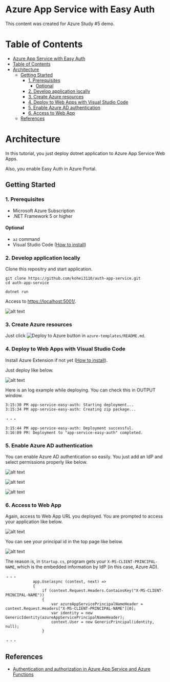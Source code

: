 # Azure App Service with Easy Auth

This content was created for Azure Study #5 demo.

Table of Contents
=================

- [Azure App Service with Easy Auth](#azure-app-service-with-easy-auth)
- [Table of Contents](#table-of-contents)
- [Architecture](#architecture)
  * [Getting Started](#getting-started)
    + [1. Prerequisites](#1-prerequisites)
      - [Optional](#optional)
    + [2. Develop application locally](#2-develop-application-locally)
    + [3. Create Azure resources](#3-create-azure-resources)
    + [4. Deploy to Web Apps with Visual Studio Code](#4-deploy-to-web-apps-with-visual-studio-code)
    + [5. Enable Azure AD authentication](#5-enable-azure-ad-authentication)
    + [6. Access to Web App](#6-access-to-web-app)
  * [References](#references)

Architecture
=================

In this tutorial, you just deploy dotnet application to Azure App Service Web Apps.

Also, you enable Easy Auth in Azure Portal.

## Getting Started

### 1. Prerequisites

- Microsoft Azure Subscription
- .NET Framework 5 or higher

#### Optional

- `az` command
- Visual Studio Code ([How to install](https://code.visualstudio.com/download))

### 2. Develop application locally

Clone this repositry and start application.

```shell
git clone https://github.com/kohei3110/auth-app-service.git
cd auth-app-service
```

```shell
dotnet run
```

Access to [https://localhost:5001/](https://localhost:5001/).

![alt text](./images/toppage.png)

### 3. Create Azure resources

Just click ![Deploy to Azure](https://aka.ms/deploytoazurebutton) button in `azure-templates/README.md`.

### 4. Deploy to Web Apps with Visual Studio Code

Install Azure Extension if not yet ([How to install](https://code.visualstudio.com/docs/azure/extensions)).

Just deploy like below.

![alt text](./images/deploy_to_webapp_with_vs_code.png)

Here is an log example while deploying. You can check this in OUTPUT window.

```log
3:15:30 PM app-service-easy-auth: Starting deployment...
3:15:34 PM app-service-easy-auth: Creating zip package...

・・・

3:15:44 PM app-service-easy-auth: Deployment successful.
3:16:09 PM: Deployment to "app-service-easy-auth" completed.
```

### 5. Enable Azure AD authentication

You can enable Azure AD authentication so easily. You just add an IdP and select permissions properly like below.

![alt text](./images/auth_before_enabling.png)

![alt text](./images/auth_add_idp.png)

![alt text](./images/auth_select_permissions.png)

### 6. Access to Web App

Again, access to Web App URL you deployed. You are prompted to access your application like below.

![alt text](./images/access_web_app_prompted.png)

You can see your principal id in the top page like below.

![alt text](./images/access_web_app_last.png)

The reason is, in `Startup.cs`, program gets your `X-MS-CLIENT-PRINCIPAL-NAME`, which is the embedded information by IdP (in this case, Azure AD).

```CSharp
・・・
            app.Use(async (context, next) => 
            {
                if (context.Request.Headers.ContainsKey("X-MS-CLIENT-PRINCIPAL-NAME"))
                {
                    var azureAppServicePrincipalNameHeader = context.Request.Headers["X-MS-CLIENT-PRINCIPAL-NAME"][0];
                    var identity = new GenericIdentity(azureAppServicePrincipalNameHeader);
                    context.User = new GenericPrincipal(identity, null);
                }

・・・
```

## References

- [Authentication and authorization in Azure App Service and Azure Functions](https://docs.microsoft.com/en-us/azure/app-service/overview-authentication-authorization)